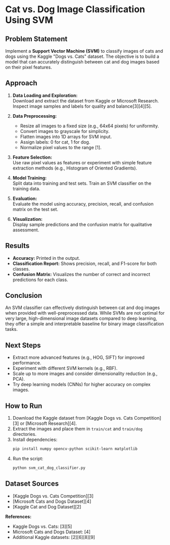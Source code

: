 # Cat vs. Dog Image Classification Using SVM

## Problem Statement

Implement a **Support Vector Machine (SVM)** to classify images of cats and dogs using the Kaggle "Dogs vs. Cats" dataset. The objective is to build a model that can accurately distinguish between cat and dog images based on their pixel features.

## Approach

1. **Data Loading and Exploration:**  
   Download and extract the dataset from Kaggle or Microsoft Research. Inspect image samples and labels for quality and balance[3][4][5].

2. **Data Preprocessing:**  
   - Resize all images to a fixed size (e.g., 64x64 pixels) for uniformity.  
   - Convert images to grayscale for simplicity.  
   - Flatten images into 1D arrays for SVM input.  
   - Assign labels: 0 for cat, 1 for dog.  
   - Normalize pixel values to the range [1].

3. **Feature Selection:**  
   Use raw pixel values as features or experiment with simple feature extraction methods (e.g., Histogram of Oriented Gradients).

4. **Model Training:**  
   Split data into training and test sets. Train an SVM classifier on the training data.

5. **Evaluation:**  
   Evaluate the model using accuracy, precision, recall, and confusion matrix on the test set.

6. **Visualization:**  
   Display sample predictions and the confusion matrix for qualitative assessment.


## Results

- **Accuracy:** Printed in the output.
- **Classification Report:** Shows precision, recall, and F1-score for both classes.
- **Confusion Matrix:** Visualizes the number of correct and incorrect predictions for each class.

## Conclusion

An SVM classifier can effectively distinguish between cat and dog images when provided with well-preprocessed data. While SVMs are not optimal for very large, high-dimensional image datasets compared to deep learning, they offer a simple and interpretable baseline for binary image classification tasks.

## Next Steps

- Extract more advanced features (e.g., HOG, SIFT) for improved performance.
- Experiment with different SVM kernels (e.g., RBF).
- Scale up to more images and consider dimensionality reduction (e.g., PCA).
- Try deep learning models (CNNs) for higher accuracy on complex images.

## How to Run

1. Download the Kaggle dataset from [Kaggle Dogs vs. Cats Competition][3] or [Microsoft Research][4].
2. Extract the images and place them in `train/cat` and `train/dog` directories.
3. Install dependencies:
    ```bash
    pip install numpy opencv-python scikit-learn matplotlib
    ```
4. Run the script:
    ```bash
    python svm_cat_dog_classifier.py
    ```

## Dataset Sources

- [Kaggle Dogs vs. Cats Competition][3]
- [Microsoft Cats and Dogs Dataset][4]
- [Kaggle Cat and Dog Dataset][2]

**References:**  
- Kaggle Dogs vs. Cats: [3][5]
- Microsoft Cats and Dogs Dataset: [4]
- Additional Kaggle datasets: [2][6][8][9]
